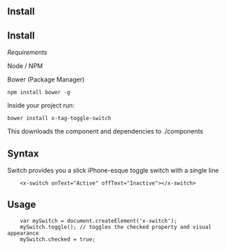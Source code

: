 ## Install 

## Install

*Requirements*

Node / NPM

Bower (Package Manager)

```
npm install bower -g
```

Inside your project run:

```
bower install x-tag-toggle-switch
```

This downloads the component and dependencies to ./components


## Syntax

Switch provides you a slick iPhone-esque toggle switch with a single line

```
	<x-switch onText="Active" offText="Inactive"></x-switch>
```

## Usage

```
	var mySwitch = document.createElement('x-switch');
	mySwitch.toggle(); // toggles the checked property and visual appearance
	mySwitch.checked = true;
```


